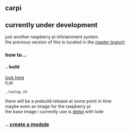 ## carpi
## currently under development
just another raspberry pi infotainment system<br>
the previous version of this is located in the [master branch](https://github.com/smthnspcl/carpi/tree/master)
<br>
### how to...
#### .. build
[look here](https://github.com/smthnspcl/carpi/blob/qt/docs/Build.md)
<br> tl;dr 
```shell script
./setup.sh
```
there will be a prebuild release at some point in time<br>
maybe even an image for the raspberry pi<br>
the base image i currently use is [dietpi](https://github.com/MichaIng/DietPi) with lxde
### .. [create a module](https://github.com/smthnspcl/carpi/blob/qt/docs/Modules.md)
